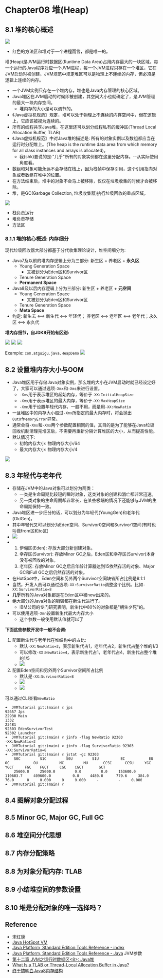 # Chapter08 堆(Heap)

## 8.1 堆的核心概述
<img src="JVM.Images.I/第02章_JVM架构-简图.jpg">

* 红色的方法区和堆对于一个进程而言，都是唯一的。

堆(Heap)是JVM运行时数据区(Runtime Data Area)占用内存最大的一块区域。每一个运行的Java程序对应一个JVM进程，每一个JVM进程只存在一个堆区，它在JVM启动时被创建。JVM规范中规定堆区可以是物理上不连续的内存，但必须是逻辑上连续的内存。
* 一个JVM实例只存在一个堆内存，堆也是Java内存管理的核心区域。
* Java堆区在JVM启动的时候即被创建，其空间大小也就确定了，是JVM管理的最大一块内存空间。
  * 堆内存的大小是可以调节的。
* 《Java虚拟机规范》规定，堆可以处于物理上不连续的内存空间中，但在逻辑上，它应该被视为连续的。
* 所有的线程共享Java堆，在这里还可以划分线程私有的缓冲区(Thread Local Allocation Buffer, TLAB)
* 《Java虚拟机规范》中对Java堆的描述是: 所有的对象实例以及数组都应当在运行时分配堆上。(The heap is the runtime data area from which memory for all class instances and arrays is allocated)。
  * 我(shk)要说的是:"几乎"所有的对象实例都在这里分配内存。--从实际使用角度看。
* 数组和对象可能永远不会存储在栈上，因为栈帧中保存引用，这个引用指向对象或者数组在堆中的位置。
* 在方法结束后，堆中的对象不会马上被移除，仅仅在垃圾收集的时候才会被移除。
* 堆，是GC(Garbage Collection, 垃圾收集器)执行垃圾回收的重点区域。

<img src="JVM.Images.I/第08章_Runtime.Data.Area_堆_栈_方法区.png">

* 栈负责运行
* 堆负责存储
* 方法区

### 8.1.1 堆的核心概述: 内存细分
现代垃圾回收器大部分都基于分代收集理论设计，堆空间细分为:
* Java7及以前的堆内存逻辑上分为三部分: 新生区 + 养老区 + **永久区**
  * Young Generation Space
    * 又被划分为Eden区和Survivor区
  * Tenure Generation Space
  * **Permanent Space**
* Java8及以后内存逻辑上分为三部分: 新生区 + 养老区 + **元空间**
  * Young Generation Space
    * 又被划分为Eden区和Survivor区
  * Tenure Generation Space
  * **Meta Space**
* 约定: 新生去 <==> 新生代 <==> 年轻代； 养老区 <==> 老年区 <==> 老年代；永久区 <==> 永久代

**堆内存细节，自JDK8开始有区别:**

<img src="JVM.Images.I/第08章_堆空间-java7.jpg">
<img src="JVM.Images.I/第08章_堆空间-java8.jpg">

<img src="JVM.Images.I/第08章_堆和方法区图.jpg">

Example: `com.atguigu.java.HeapDemo`
<img src="JVM.Images.I/第08章_VisualGC_新生代_老年代.png">

## 8.2 设置堆内存大小与OOM
* Java堆区用于存储Java对象实例，那么堆的大小在JVM启动时就已经设定好了，大家可以通过选项`-Xmx`和`-Xms`来进行设置。
  * `-Xms`用于表示堆区的起始内存，等价于`-XX:InitialHeapSize`
  * `-Xmx`用于表示堆区的最大内存，等价于`-XX:MaxHeapSize`
  * `-Xmn`用于设置年轻代内存，一般不用，而是用`-XX:NewRatio`
* 一旦堆区中的内存大小超过`-Xmx`所指定的最大内存时，将会抛出`OutOfMemoryError`异常。
* 通常会将`-Xms`和`-Xmx`两个参数配置相同的值，其目的是为了能够在Java垃圾回收机制清理完堆区后，不需要再重新分隔计算堆区的大小，从而提高性能。
* 默认情况下: 
  * 初始内存大小: 物理内存大小/64
  * 最大内存大小: 物理内存大小/4

<img src="JVM.Images.I/第08章_OOMTest.png">

## 8.3 年轻代与老年代
* 存储在JVM中的Java对象可以划分为两类：
  * 一类是生命周期比较短的瞬时对象，这类对象的创建和消亡都非常迅速。
  * 另一类对象的生命周期却非常长，在某些极端的情况下还能够与JVM的生命周期保持一致。
* Java堆区进一步细分的话，可以划分为年轻代(YoungGen)和老年代(OldGen)。
* 其中年轻代又可以划分为Eden空间、Survivor0空间和Survivor1空间(有时也叫做from区和to区)
* <img src="JVM.Images.I/第08章_堆空间细节.jpg">
* 1. 伊甸区(Eden): 存放大部分新创建对象。
  2. 幸存区(Survivor): 存放Minor GC之后，Eden区和幸存区(Survivor)本身没有被回收的对象。
  3. 老年区: 存放Minor GC之后且年龄计算器达到15依然存活的对象、Major GC和Full GC之后仍然存活的对象。
* 在HotSpot中，Eden空间和另外两个Survivor空间缺省所占比例是8:1:1
* 当然，开发人员可以通过选项`-XX:SurvivorRatio`调整这个比例。比如`-XX:SurvivorRatio=8`
* **几乎**所有的Java对象都是在Eden区中被new出来的。
* 绝大部分的Java对象的销毁都在新生代进行了。
  * IBM公司的专门研究表明，新生代中80%的对象都是"朝生夕死"的。
* 可以使用选项`-Xmn`设置新生代最大内存大小
  * 这个参数一般使用默认值就可以了

**下面这些参数开发中一般不会调:**
1. 配置新生代与老年代在堆结构中的占比:
   * 默认`-XX:NewRatio=2`，表示新生代占1，老年代占2，新生代占整个堆的1/3
   * 可以修改`-XX:NewRatio=4`，表示新生代占1，老年代占4，新生代占整个堆的1/5
   * <img src="JVM.Images.I/第08章_YoungOldRatio_1.png">
2. 配置Eden空间和另外两个Survivor空间所占比例
   * 默认是`-XX:SurvivorRatio=8`
   * <img src="JVM.Images.I/第08章_SurvivorRatio_0.png">
   * <img src="JVM.Images.I/第08章_SurvivorRatio_1.png">

可以通过CLI查看`NewRatio`
```shell
➜  JVMTutorial git:(main) ✗ jps
92657 Jps
22930 Main
1332 
23481 
92303 EdenSurvivorTest
92302 Launcher
➜  JVMTutorial git:(main) ✗ jinfo -flag NewRatio 92303
-XX:NewRatio=2
➜  JVMTutorial git:(main) ✗ jinfo -flag SurvivorRatio 92303 
-XX:SurvivorRatio=8
➜  JVMTutorial git:(main) ✗ jstat -gc 92303
    S0C         S1C         S0U         S1U          EC           EU           OC           OU          MC         MU       CCSC      CCSU     YGC     YGCT     FGC    FGCT     CGC    CGCT       GCT   
    25600.0     25600.0         0.0         0.0     153600.0     110603.7     409600.0          0.0     4480.0      779.6     384.0      76.0      0     0.000     0     0.000     -         -     0.000
➜  JVMTutorial git:(main) ✗ 
```

## 8.4 图解对象分配过程

## 8.5 Minor GC, Major GC, Full GC

## 8.6 堆空间分代思想

## 8.7 内存分配策略
## 8.8 为对象分配内存: TLAB
## 8.9 小结堆空间的参数设置
## 8.10 堆是分配对象的唯一选择吗？


## Reference
* 宋红康
* [Java HotSpot VM](https://www.oracle.com/java/technologies/javase/vmoptions-jsp.html)
* [Java Platform, Standard Edition Tools Reference - index](https://docs.oracle.com/javase/8/docs/technotes/tools/unix/index.html)
* [Java Platform, Standard Edition Tools Reference - Java](https://docs.oracle.com/javase/8/docs/technotes/tools/unix/java.html) JVM参数
* [第十二篇 JVM之运行时数据区<8>: Java堆](https://www.cnblogs.com/zhexuejun/p/15705428.html)
* [What Is a TLAB or Thread-Local Allocation Buffer in Java?](https://www.baeldung.com/java-jvm-tlab)
* [终于搞明白Java8内存结构](https://cloud.tencent.com/developer/article/1869201)